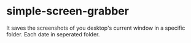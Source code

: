 # simple-screen-grabber
It saves the screenshots of you desktop's current window in a specific folder. Each date in seperated folder.
